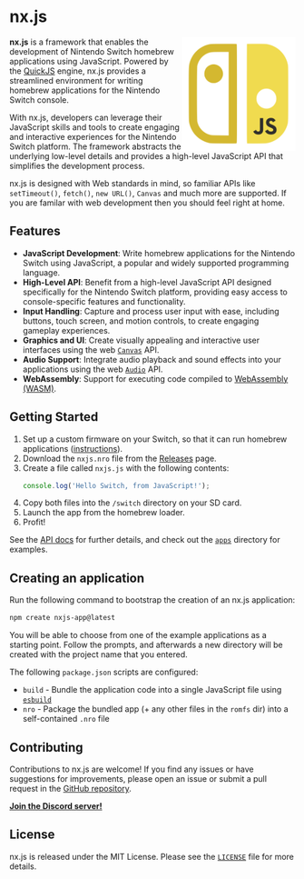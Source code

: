 # nx.js

<img align="right" width="200" height="200" src="./assets/logo.png">

**nx.js** is a framework that enables the development of Nintendo Switch
homebrew applications using JavaScript. Powered by the [QuickJS][] engine,
nx.js provides a streamlined environment for writing homebrew applications
for the Nintendo Switch console.

With nx.js, developers can leverage their JavaScript skills and tools to
create engaging and interactive experiences for the Nintendo Switch platform.
The framework abstracts the underlying low-level details and provides a
high-level JavaScript API that simplifies the development process.

nx.js is designed with Web standards in mind, so familiar APIs like
`setTimeout()`, `fetch()`, `new URL()`, `Canvas` and much more are
supported. If you are familar with web development then you should feel
right at home.

## Features

-   **JavaScript Development**: Write homebrew applications for the Nintendo Switch using JavaScript, a popular and widely supported programming language.
-   **High-Level API**: Benefit from a high-level JavaScript API designed specifically for the Nintendo Switch platform, providing easy access to console-specific features and functionality.
-   **Input Handling**: Capture and process user input with ease, including buttons, touch screen, and motion controls, to create engaging gameplay experiences.
-   **Graphics and UI**: Create visually appealing and interactive user interfaces using the web [`Canvas`](https://developer.mozilla.org/docs/Web/API/Canvas_API) API.
-   **Audio Support**: Integrate audio playback and sound effects into your applications using the web [`Audio`](https://developer.mozilla.org/docs/Web/API/HTMLAudioElement/Audio) API.
-   **WebAssembly**: Support for executing code compiled to [WebAssembly (WASM)](https://developer.mozilla.org/docs/WebAssembly).

## Getting Started

1. Set up a custom firmware on your Switch, so that it can run homebrew applications ([instructions](https://nh-server.github.io/switch-guide/)).
1. Download the `nxjs.nro` file from the [Releases](https://github.com/TooTallNate/nx.js/releases) page.
1. Create a file called `nxjs.js` with the following contents:
    ```javascript
    console.log('Hello Switch, from JavaScript!');
    ```
1. Copy both files into the `/switch` directory on your SD card.
1. Launch the app from the homebrew loader.
1. Profit!

See the [API docs](https://nxjs.n8.io) for further details, and check out the [`apps`](./apps) directory for examples.

## Creating an application

Run the following command to bootstrap the creation of an nx.js application:

```bash
npm create nxjs-app@latest
```

You will be able to choose from one of the example applications as a starting point.
Follow the prompts, and afterwards a new directory will be created with the project
name that you entered.

The following `package.json` scripts are configured:

 * `build` - Bundle the application code into a single JavaScript file using [`esbuild`](https://esbuild.github.io)
 * `nro` - Package the bundled app (+ any other files in the `romfs` dir) into a self-contained `.nro` file

## Contributing

Contributions to nx.js are welcome! If you find any issues or have
suggestions for improvements, please open an issue or submit a
pull request in the [GitHub repository](https://github.com/TooTallNate/nx.js).

[**Join the Discord server!**](https://discord.gg/MMmn73nsGz)

## License

nx.js is released under the MIT License. Please see
the [`LICENSE`](./LICENSE) file for more details.

[QuickJS]: https://bellard.org/quickjs/
